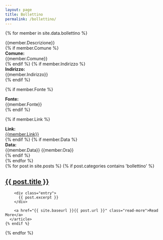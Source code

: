 ```yaml
---
layout: page
title: Bollettino
permalink: /bollettino/
---
```

{% for member in site.data.bollettino %}
<div class="panel panel-info">
<div class="panel-heading">
{{member.Descrizione}}
</div>
<div class="panel-body">
{% if member.Comune %}
<div class="row">
<div class="col-md-2"><b>Comune:</b></div> {{member.Comune}}
</div>
{% endif %}
{% if member.Indirizzo %}
<div class="row">
<div class="col-md-2"><b>Indirizzo:</b></div> {{member.Indirizzo}}
</div>
{% endif %}

{% if member.Fonte %}
<div class="row">
<div class="col-md-2"><b>Fonte:</b></div> {{member.Fonte}}
</div>
{% endif %}

{% if member.Link %}
<div class="row">
<div class="col-md-2"><b>Link:</b></div><a href="{{member.Link}}">{{member.Link}}</a>
</div>
{% endif %}
{% if member.Data %}
<div class="row">
<div class="col-md-2"><b>Data:</b></div>{{member.Data}} {{member.Ora}}
</div>
{% endif %}
<div class="row">
</div>
</div>
</div>
{% endfor %}


<div class="posts">
  {% for post in site.posts %}
    {% if post.categories contains 'bollettino' %}
      <article class="post">
        <h1><a href="{{ site.baseurl }}{{ post.url }}">{{ post.title }}</a></h1>

        <div class="entry">
          {{ post.excerpt }}
        </div>

        <a href="{{ site.baseurl }}{{ post.url }}" class="read-more">Read More</a>
      </article>
    {% endif %}
  {% endfor %}
</div>
